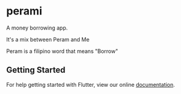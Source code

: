 # perami

A money borrowing app.

It's a mix between Peram and Me

Peram is a filipino word that means "Borrow"

## Getting Started

For help getting started with Flutter, view our online
[documentation](https://flutter.io/).
